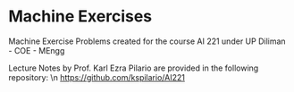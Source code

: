 # Machine Exercises
Machine Exercise Problems created for the course AI 221 under UP Diliman - COE - MEngg

Lecture Notes by Prof. Karl Ezra Pilario are provided in the following repository: \n
https://github.com/kspilario/AI221
